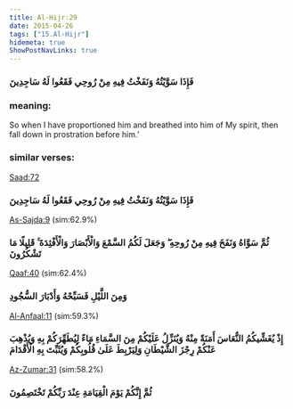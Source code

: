 ```yaml
---
title: Al-Hijr:29
date: 2015-04-26
tags: ["15.Al-Hijr"]
hidemeta: true 
ShowPostNavLinks: true 
---
```

### فَإِذَا سَوَّيْتُهُ وَنَفَخْتُ فِيهِ مِنْ رُوحِي فَقَعُوا لَهُ سَاجِدِينَ
### meaning: 
So when I have proportioned him and breathed into him of My spirit, then fall down in prostration before him.’
### similar verses: 

[Saad:72](/38/72)

### فَإِذَا سَوَّيْتُهُ وَنَفَخْتُ فِيهِ مِنْ رُوحِي فَقَعُوا لَهُ سَاجِدِينَ

[As-Sajda:9](/32/9) (sim:62.9%)

### ثُمَّ سَوَّاهُ وَنَفَخَ فِيهِ مِنْ رُوحِهِ ۖ وَجَعَلَ لَكُمُ السَّمْعَ وَالْأَبْصَارَ وَالْأَفْئِدَةَ ۚ قَلِيلًا مَا تَشْكُرُونَ

[Qaaf:40](/50/40) (sim:62.4%)

### وَمِنَ اللَّيْلِ فَسَبِّحْهُ وَأَدْبَارَ السُّجُودِ

[Al-Anfaal:11](/8/11) (sim:59.3%)

### إِذْ يُغَشِّيكُمُ النُّعَاسَ أَمَنَةً مِنْهُ وَيُنَزِّلُ عَلَيْكُمْ مِنَ السَّمَاءِ مَاءً لِيُطَهِّرَكُمْ بِهِ وَيُذْهِبَ عَنْكُمْ رِجْزَ الشَّيْطَانِ وَلِيَرْبِطَ عَلَىٰ قُلُوبِكُمْ وَيُثَبِّتَ بِهِ الْأَقْدَامَ

[Az-Zumar:31](/39/31) (sim:58.2%)

### ثُمَّ إِنَّكُمْ يَوْمَ الْقِيَامَةِ عِنْدَ رَبِّكُمْ تَخْتَصِمُونَ

